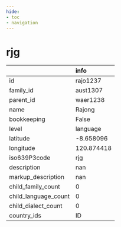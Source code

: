 ```yaml
---
hide:
- toc
- navigation
---
```

# rjg
|                      | info       |
|:---------------------|:-----------|
| id                   | rajo1237   |
| family_id            | aust1307   |
| parent_id            | waer1238   |
| name                 | Rajong     |
| bookkeeping          | False      |
| level                | language   |
| latitude             | -8.658096  |
| longitude            | 120.874418 |
| iso639P3code         | rjg        |
| description          | nan        |
| markup_description   | nan        |
| child_family_count   | 0          |
| child_language_count | 0          |
| child_dialect_count  | 0          |
| country_ids          | ID         |